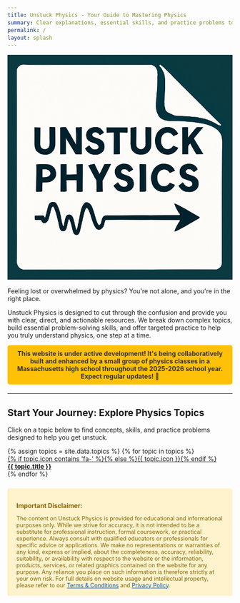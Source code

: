 ```yaml
---
title: Unstuck Physics - Your Guide to Mastering Physics
summary: Clear explanations, essential skills, and practice problems to help you overcome confusion and excel in physics.
permalink: /
layout: splash
---
```


<div class="homepage-hero-lead">
  <div class="hero-content">
    <img src="/assets/images/logo.png" alt="Unstuck Physics Logo" class="hero-logo">
    <div>
      <p class="lead">Feeling lost or overwhelmed by physics? You're not alone, and you're in the right place.</p>
      <p>Unstuck Physics is designed to cut through the confusion and provide you with clear, direct, and actionable resources. We break down complex topics, build essential problem-solving skills, and offer targeted practice to help you truly understand physics, one step at a time.</p>
    </div>
  </div>
</div>

<div class="work-in-progress-banner" style="background-color: #ffc107; color: #333; padding: 10px 20px; text-align: center; font-weight: bold; margin-bottom: 20px; border-radius: 5px;">
  This website is under active development! It's being collaboratively built and enhanced by a small group of physics classes in a Massachusetts high school throughout the 2025-2026 school year. Expect regular updates! 🚀
</div>


<hr>

<h2 class="text-center">Start Your Journey: Explore Physics Topics</h2>
<p class="text-center">Click on a topic below to find concepts, skills, and practice problems designed to help you get unstuck.</p>

<div class="topic-grid">
  {% assign topics = site.data.topics %}
  {% for topic in topics %}
    <div class="topic-card">
      <a href="/{{ topic.slug }}/" rel="permalink" aria-label="Explore {{ topic.title }}">
        <div class="topic-icon">{% if topic.icon contains 'fa-' %}<i class="{{ topic.icon }}"></i>{% else %}{{ topic.icon }}{% endif %}</div>
        <strong>{{ topic.title }}</strong>
      </a>
    </div>
  {% endfor %}
</div>

<div style="background-color: #fff3cd; border-left: 4px solid #ffeeba; padding: 1rem; margin: 1.5rem 0; border-radius: 5px;">
    <p style="font-weight: bold; margin-bottom: 0.5rem; color: #856404;">Important Disclaimer:</p>
    <p style="font-size: 0.9em; color: #856404; margin-bottom: 0;">The content on Unstuck Physics is provided for educational and informational purposes only. While we strive for accuracy, it is not intended to be a substitute for professional instruction, formal coursework, or practical experience. Always consult with qualified educators or professionals for specific advice or applications. We make no representations or warranties of any kind, express or implied, about the completeness, accuracy, reliability, suitability, or availability with respect to the website or the information, products, services, or related graphics contained on the website for any purpose. Any reliance you place on such information is therefore strictly at your own risk. For full details on website usage and intellectual property, please refer to our <a href="{{ '/terms/' | relative_url }}" style="color: #0056b3; text-decoration: underline;">Terms & Conditions</a> and <a href="{{ '/privacy/' | relative_url }}" style="color: #0056b3; text-decoration: underline;">Privacy Policy</a>.</p>
</div>